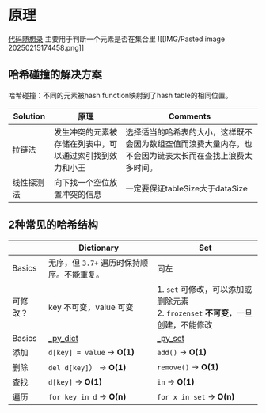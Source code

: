 # 原理
[代码随想录](https://programmercarl.com/%E5%93%88%E5%B8%8C%E8%A1%A8%E7%90%86%E8%AE%BA%E5%9F%BA%E7%A1%80.html#%E5%93%88%E5%B8%8C%E5%87%BD%E6%95%B0)
主要用于判断一个元素是否在集合里 
![[IMG/Pasted image 20250215174458.png]]
## 哈希碰撞的解决方案
哈希碰撞：不同的元素被hash function映射到了hash table的相同位置。

| Solution | 原理                           | Comments                                             |
| -------- | ---------------------------- | ---------------------------------------------------- |
| 拉链法      | 发生冲突的元素被存储在列表中，可以通过索引找到效力和小王 | 选择适当的哈希表的大小，这样既不会因为数组空值而浪费大量内存，也不会因为链表太长而在查找上浪费太多时间。 |
| 线性探测法    | 向下找一个空位放置冲突的信息               | 一定要保证tableSize大于dataSize                             |

## 2种常见的哈希结构

|        | Dictionary                  | Set                                                        |
| ------ | --------------------------- | ---------------------------------------------------------- |
| Basics | 无序，但 `3.7+` 遍历时保持顺序。不能重复。   | 同左                                                         |
| 可修改？   | key 不可变，value 可变            | 1. `set` 可修改，可以添加或删除元素<br>2. `frozenset` **不可变**，一旦创建，不能修改 |
| Basics | [_py_dict](_py/_py_dict.md)          | [_py_set](_py_set.md)                                        |
| 添加     | `d[key] = value` → **O(1)** | `add()` → **O(1)**                                         |
| 删除     | `del d[key]`） → **O(1)**    | `remove()`  → **O(1)**                                     |
| 查找     | `d[key]` → **O(1)**         | `in` → **O(1)**                                            |
| 遍历     | `for key in d` → **O(n)**   | `for x in set`  → **O(n)**                                 |
